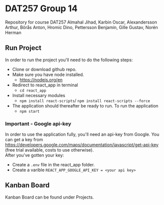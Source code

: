 # DAT257 Group 14
Repository for course DAT257
Almahal Jihad, Karbin Oscar, Alexandersson Arthur, Börås Anton, Hromic Dino,
Pettersson Benjamin, Gille Gustav, Norén Herman

## Run Project
In order to run the project you'll need to do the following steps:
* Clone or download github repo.
* Make sure you have node installed.
  * https://nodejs.org/en 
* Redirect to react_app in terminal 
  * ```cd react_app```
* Install necessary modules
  * ```npm install react-scripts```/ ```npm install react-scripts --force```
* The application should thereafter be ready to run. To run the application
  *  ```npm start``` 
### Important - Google api-key
In order to use the application fully, you'll need an api-key from Google. 
You can get a key from https://developers.google.com/maps/documentation/javascript/get-api-key (free trial available, costs to use otherwise). <br/>
After you've gotten your key:
* Create a ```.env``` file in the react_app folder. 
* Create a varible ```REACT_APP_GOOGLE_API_KEY = <your api key>```
## Kanban Board
Kanban Board can be found under Projects.
